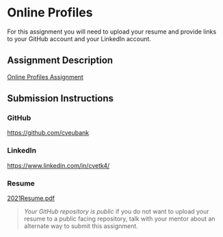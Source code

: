 # Online Profiles
For this assignment you will need to upload your resume and provide links to your GitHub account and your LinkedIn account.

## Assignment Description
[Online Profiles Assignment](https://education.launchcode.org/liftoff/modules/assignments/online-profiles)

## Submission Instructions
 
### GitHub
https://github.com/cveubank
 
### LinkedIn
https://www.linkedin.com/in/cvetk4/

### Resume
[2021Resume.pdf](https://github.com/cveubank/liftoff-assignments/files/6137557/2021Resume.pdf)



> *Your GitHub repository is public* if you do not want to upload your resume to a public facing repository, talk with your mentor about an alternate way to submit this assignment.
